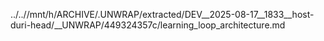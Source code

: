 ../..//mnt/h/ARCHIVE/.UNWRAP/extracted/DEV__2025-08-17__1833__host-duri-head/__UNWRAP/449324357c/learning_loop_architecture.md
